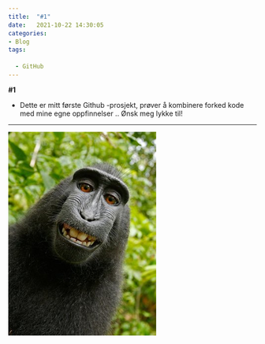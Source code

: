 ```yaml
---
title:  "#1"
date:   2021-10-22 14:30:05
categories: 
- Blog
tags:

  - GitHub
---
```

**#1**
- Dette er mitt første Github -prosjekt, prøver å kombinere forked kode med mine egne oppfinnelser .. Ønsk meg lykke til!

--------------------------------------------------------------------------------------------------------------------------------------

![.](https://github.com/Aassveen/aassveen/blob/master/assets/images/Monkey.jpg?raw=true)

